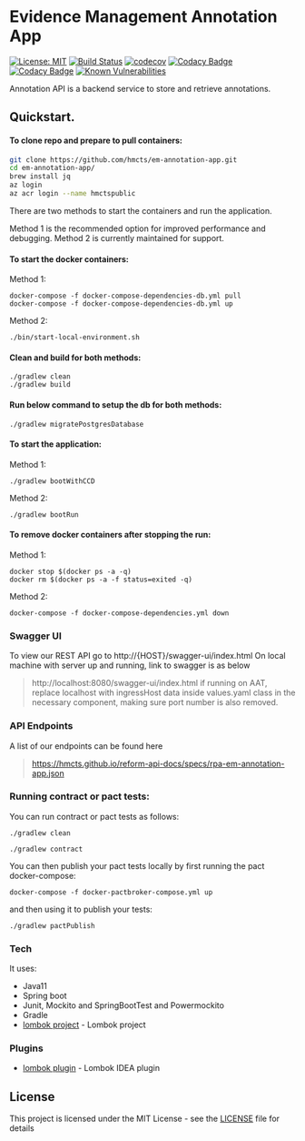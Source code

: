 # Evidence Management Annotation App
[![License: MIT](https://img.shields.io/badge/License-MIT-yellow.svg)](https://opensource.org/licenses/MIT)
[![Build Status](https://travis-ci.org/hmcts/em-annotation-app.svg?branch=master)](https://travis-ci.org/hmcts/em-annotation-app)
[![codecov](https://codecov.io/gh/hmcts/em-annotation-app/branch/master/graph/badge.svg)](https://codecov.io/gh/hmcts/em-annotation-app)
[![Codacy Badge](https://api.codacy.com/project/badge/Grade/8a50dd2a7b9144029e8547bf019fe2c7)](https://www.codacy.com/app/HMCTS/em-annotation-app)
[![Codacy Badge](https://api.codacy.com/project/badge/Coverage/8a50dd2a7b9144029e8547bf019fe2c7)](https://www.codacy.com/app/HMCTS/em-annotation-app)
[![Known Vulnerabilities](https://snyk.io/test/github/hmcts/em-annotation-app/badge.svg)](https://snyk.io/test/github/hmcts/em-annotation-app)

Annotation API is a backend service to store and retrieve annotations.

## Quickstart.
#### To clone repo and prepare to pull containers:
```bash
git clone https://github.com/hmcts/em-annotation-app.git
cd em-annotation-app/
brew install jq
az login
az acr login --name hmctspublic
```

There are two methods to start the containers and run the application. 

Method 1 is the recommended option for improved performance and debugging.
Method 2 is currently maintained for support.

#### To start the docker containers:

Method 1:
```
docker-compose -f docker-compose-dependencies-db.yml pull
docker-compose -f docker-compose-dependencies-db.yml up
```

Method 2:
```
./bin/start-local-environment.sh
```
#### Clean and build for both methods:
```
./gradlew clean
./gradlew build
```

#### Run below command to setup the db for both methods:
```
./gradlew migratePostgresDatabase
```

#### To start the application:

Method 1:
```
./gradlew bootWithCCD
```

Method 2:
```
./gradlew bootRun
```

#### To remove docker containers after stopping the run:
Method 1:
```
docker stop $(docker ps -a -q)
docker rm $(docker ps -a -f status=exited -q)
```

Method 2:
```
docker-compose -f docker-compose-dependencies.yml down
```

### Swagger UI
To view our REST API go to http://{HOST}/swagger-ui/index.html
On local machine with server up and running, link to swagger is as below
> http://localhost:8080/swagger-ui/index.html
> if running on AAT, replace localhost with ingressHost data inside values.yaml class in the necessary component, making sure port number is also removed.

### API Endpoints
A list of our endpoints can be found here
> https://hmcts.github.io/reform-api-docs/specs/rpa-em-annotation-app.json

### Running contract or pact tests:

You can run contract or pact tests as follows:
```
./gradlew clean
```

```
./gradlew contract
```

You can then publish your pact tests locally by first running the pact docker-compose:

```
docker-compose -f docker-pactbroker-compose.yml up
```


and then using it to publish your tests:

```
./gradlew pactPublish
```

### Tech

It uses:

* Java11
* Spring boot
* Junit, Mockito and SpringBootTest and Powermockito
* Gradle
* [lombok project](https://projectlombok.org/) - Lombok project

### Plugins
* [lombok plugin](https://plugins.jetbrains.com/idea/plugin/6317-lombok-plugin) - Lombok IDEA plugin

## License

This project is licensed under the MIT License - see the [LICENSE](LICENSE) file for details

